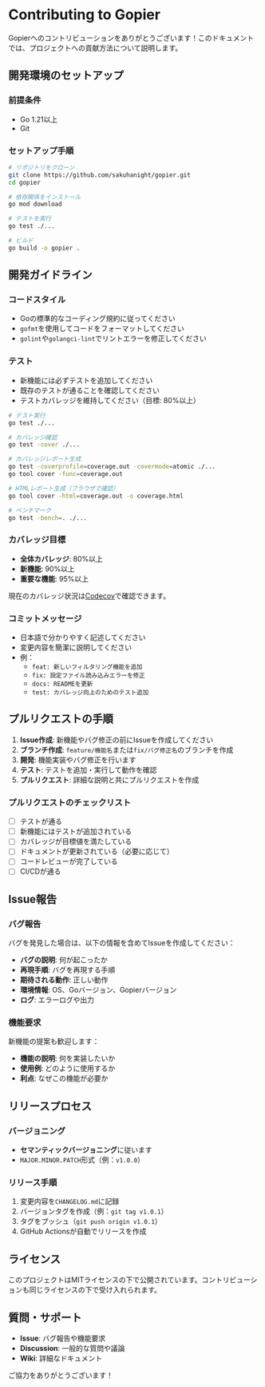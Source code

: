 # Contributing to Gopier

Gopierへのコントリビューションをありがとうございます！このドキュメントでは、プロジェクトへの貢献方法について説明します。

## 開発環境のセットアップ

### 前提条件
- Go 1.21以上
- Git

### セットアップ手順
```bash
# リポジトリをクローン
git clone https://github.com/sakuhanight/gopier.git
cd gopier

# 依存関係をインストール
go mod download

# テストを実行
go test ./...

# ビルド
go build -o gopier .
```

## 開発ガイドライン

### コードスタイル
- Goの標準的なコーディング規約に従ってください
- `gofmt`を使用してコードをフォーマットしてください
- `golint`や`golangci-lint`でリントエラーを修正してください

### テスト
- 新機能には必ずテストを追加してください
- 既存のテストが通ることを確認してください
- テストカバレッジを維持してください（目標: 80%以上）

```bash
# テスト実行
go test ./...

# カバレッジ確認
go test -cover ./...

# カバレッジレポート生成
go test -coverprofile=coverage.out -covermode=atomic ./...
go tool cover -func=coverage.out

# HTMLレポート生成（ブラウザで確認）
go tool cover -html=coverage.out -o coverage.html

# ベンチマーク
go test -bench=. ./...
```

### カバレッジ目標
- **全体カバレッジ**: 80%以上
- **新機能**: 90%以上
- **重要な機能**: 95%以上

現在のカバレッジ状況は[Codecov](https://codecov.io/gh/sakuhanight/gopier)で確認できます。

### コミットメッセージ
- 日本語で分かりやすく記述してください
- 変更内容を簡潔に説明してください
- 例：
  - `feat: 新しいフィルタリング機能を追加`
  - `fix: 設定ファイル読み込みエラーを修正`
  - `docs: READMEを更新`
  - `test: カバレッジ向上のためのテスト追加`

## プルリクエストの手順

1. **Issue作成**: 新機能やバグ修正の前にIssueを作成してください
2. **ブランチ作成**: `feature/機能名`または`fix/バグ修正名`のブランチを作成
3. **開発**: 機能実装やバグ修正を行います
4. **テスト**: テストを追加・実行して動作を確認
5. **プルリクエスト**: 詳細な説明と共にプルリクエストを作成

### プルリクエストのチェックリスト
- [ ] テストが通る
- [ ] 新機能にはテストが追加されている
- [ ] カバレッジが目標値を満たしている
- [ ] ドキュメントが更新されている（必要に応じて）
- [ ] コードレビューが完了している
- [ ] CI/CDが通る

## Issue報告

### バグ報告
バグを発見した場合は、以下の情報を含めてIssueを作成してください：

- **バグの説明**: 何が起こったか
- **再現手順**: バグを再現する手順
- **期待される動作**: 正しい動作
- **環境情報**: OS、Goバージョン、Gopierバージョン
- **ログ**: エラーログや出力

### 機能要求
新機能の提案も歓迎します：

- **機能の説明**: 何を実装したいか
- **使用例**: どのように使用するか
- **利点**: なぜこの機能が必要か

## リリースプロセス

### バージョニング
- **セマンティックバージョニング**に従います
- `MAJOR.MINOR.PATCH`形式（例：`v1.0.0`）

### リリース手順
1. 変更内容を`CHANGELOG.md`に記録
2. バージョンタグを作成（例：`git tag v1.0.1`）
3. タグをプッシュ（`git push origin v1.0.1`）
4. GitHub Actionsが自動でリリースを作成

## ライセンス

このプロジェクトはMITライセンスの下で公開されています。コントリビューションも同じライセンスの下で受け入れられます。

## 質問・サポート

- **Issue**: バグ報告や機能要求
- **Discussion**: 一般的な質問や議論
- **Wiki**: 詳細なドキュメント

ご協力をありがとうございます！ 
